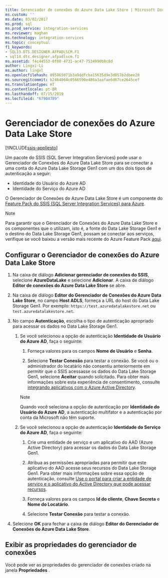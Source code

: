```yaml
---
title: Gerenciador de conexões do Azure Data Lake Store | Microsoft Docs
ms.custom: ''
ms.date: 03/02/2017
ms.prod: sql
ms.prod_service: integration-services
ms.reviewer: maghan
ms.technology: integration-services
ms.topic: conceptual
f1_keywords:
- SQL13.DTS.DESIGNER.AFPADLSCM.F1
- sql14.dts.designer.afpadlscm.f1
ms.assetid: f4c44553-0f08-4731-ac47-7534990b8c8d
author: Lingxi-Li
ms.author: lingxl
ms.openlocfilehash: 095865071b3a9ddfcba15635d9e3d857b2dbee20
ms.sourcegitcommit: b2464064c0566590e486a3aafae6d67ce2645cef
ms.translationtype: HT
ms.contentlocale: pt-BR
ms.lasthandoff: 07/15/2019
ms.locfileid: "67904789"
---
```

# <a name="azure-data-lake-store-connection-manager"></a>Gerenciador de conexões do Azure Data Lake Store

[!INCLUDE[ssis-appliesto](../../includes/ssis-appliesto-ssvrpluslinux-asdb-asdw-xxx.md)]


Um pacote do SSIS (SQL Server Integration Services) pode usar o Gerenciador de Conexões do Azure Data Lake Store para se conectar a uma conta do Azure Data Lake Storage Gen1 com um dos dois tipos de autenticação a seguir:
-   Identidade do Usuário do Azure AD
-   Identidade do Serviço do Azure AD 

O Gerenciador de Conexões do Azure Data Lake Store é um componente do [Feature Pack do SSIS (SQL Server Integration Services) para Azure](../../integration-services/azure-feature-pack-for-integration-services-ssis.md).

> [!NOTE]
> Para garantir que o Gerenciador de Conexões do Azure Data Lake Store e os componentes que o utilizam, isto é, a fonte do Data Lake Storage Gen1 e o destino do Data Lake Storage Gen1, possam se conectar aos serviços, verifique se você baixou a versão mais recente do Azure Feature Pack [aqui](https://www.microsoft.com/download/details.aspx?id=49492). 
 
## <a name="configure-the-azure-data-lake-store-connection-manager"></a>Configurar o Gerenciador de conexões do Azure Data Lake Store

1.  Na caixa de diálogo **Adicionar gerenciador de conexões do SSIS**, selecione **AzureDataLake** e selecione **Adicionar**. A caixa de diálogo **Editor de conexões do Azure Data Lake Store** se abre.
  
2.  Na caixa de diálogo **Editor do Gerenciador de Conexões do Azure Data Lake Store**, no campo **Host ADLS**, forneça a URL do host do Data Lake Storage Gen1. Por exemplo: `https://test.azuredatalakestore.net` ou `test.azuredatalakestore.net`.
  
3.  No campo **Autenticação**, escolha o tipo de autenticação apropriado para acessar os dados no Data Lake Storage Gen1.

    1.  Se você selecionou a opção de autenticação **Identidade de Usuário do Azure AD**, faça o seguinte:
        1. Forneça valores para os campos **Nome de Usuário** e **Senha**. 
    
        2. Selecione **Testar Conexão** para testar a conexão. Se você ou o administrador do locatário não consentiu anteriormente em permitir que o SSIS acessasse os dados do Data Lake Storage Gen1, selecione **Aceitar** quando solicitado. Para obter mais informações sobre esta experiência de consentimento, consulte [integrando aplicativos com o Azure Active Directory](https://docs.microsoft.com/azure/active-directory/manage-apps/plan-an-application-integration#integrating-applications-with-azure-ad).
    
        > [!NOTE] 
        > Quando você seleciona a opção de autenticação por **Identidade do Usuário do Azure AD**, a autenticação multifator e a autenticação por conta da Microsoft não têm suporte.
    
    2. Se você selecionou a opção de autenticação **Identidade do Serviço do Azure AD**, faça o seguinte:
        1. Crie uma entidade de serviço e um aplicativo do AAD (Azure Active Directory) para acessar os dados do Data Lake Storage Gen1.
    
        2. Atribua as permissões apropriadas para permitir que este aplicativo do AAD acesse seus recursos do Data Lake Storage Gen1. Para obter mais informações sobre essa opção de autenticação, consulte [Use o portal para criar a entidade de serviço e o aplicativo do Active Directory que pode acessar recursos](https://docs.microsoft.com/azure/azure-resource-manager/resource-group-create-service-principal-portal).
    
        3. Forneça valores para os campos **Id do cliente**, **Chave Secreta** e **Nome do Locatário**.
    
        4. Selecione **Testar Conexão** para testar a conexão.  
  
6.  Selecione **OK** para fechar a caixa de diálogo **Editor do Gerenciador de Conexões do Azure Data Lake Store**.  

## <a name="view-the-properties-of-the-connection-manager"></a>Exibir as propriedades do gerenciador de conexões
Você pode ver as propriedades do gerenciador de conexões criado na janela **Propriedades** .  
  
  
